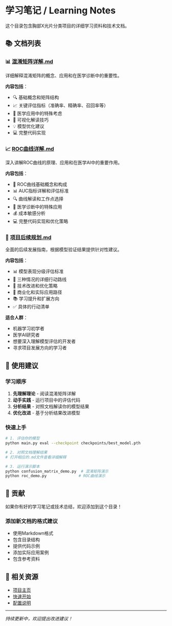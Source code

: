 # 学习笔记 / Learning Notes

这个目录包含胸部X光片分类项目的详细学习资料和技术文档。

## 📚 文档列表

### 📊 [混淆矩阵详解.md](混淆矩阵详解.md)
详细解释混淆矩阵的概念、应用和在医学诊断中的重要性。

**内容包括**：
- 🔍 基础概念和矩阵结构
- 📈 关键评估指标（准确率、精确率、召回率等）
- 🏥 医学应用中的特殊考虑
- 🎨 可视化解读技巧
- 💡 模型优化建议
- 💻 完整代码实现

### 📈 [ROC曲线详解.md](ROC曲线详解.md)
深入讲解ROC曲线的原理、应用和在医学AI中的重要作用。

**内容包括**：
- 🎯 ROC曲线基础概念和构成
- 📊 AUC指标详解和评估标准
- 🔍 曲线解读和工作点选择
- 🏥 医学诊断中的特殊应用
- 💰 成本敏感分析
- 💻 完整代码实现和优化策略

### 🚀 [项目后续规划.md](项目后续规划.md)
全面的后续发展指南，根据模型验证结果提供针对性建议。

**内容包括**：
- 📊 模型表现分级评估标准
- 🎯 三种情况的详细行动路线
- 🔧 技术改进和优化策略
- 💼 商业化和实际应用路径
- 📚 学习提升和扩展方向
- ✅ 具体的行动清单

**适合人群**：
- 机器学习初学者
- 医学AI研究者
- 想要深入理解模型评估的开发者
- 寻求项目发展方向的学习者

## 🎯 使用建议

### 学习顺序
1. **先理解理论** - 阅读混淆矩阵详解
2. **动手实践** - 运行项目中的评估代码
3. **分析结果** - 对照文档解读你的模型结果
4. **优化改进** - 基于分析结果改进模型

### 快速上手
```bash
# 1. 评估你的模型
python main.py eval --checkpoint checkpoints/best_model.pth

# 2. 对照文档理解结果
# 打开相应的.md文件查看详细解释

# 3. 运行演示脚本
python confusion_matrix_demo.py  # 混淆矩阵演示
python roc_demo.py              # ROC曲线演示
```

## 📝 贡献

如果你有好的学习笔记或技术总结，欢迎添加到这个目录！

### 添加新文档的格式建议
- 使用Markdown格式
- 包含目录结构
- 提供代码示例
- 添加实际应用案例
- 包含参考资料

## 🔗 相关资源

- [项目主页](../README.md)
- [快速开始](../quick_start.py)
- [配置说明](../config.py)

---

*持续更新中，欢迎提出改进建议！* 